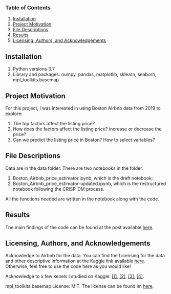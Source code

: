 ### Table of Contents

1. [Installation](#installation)
2. [Project Motivation](#motivation)
3. [File Descriptions](#files)
4. [Results](#results)
5. [Licensing, Authors, and Acknowledgements](#licensing)

## Installation <a name="installation"></a>

1. Python versions 3.7
1. Library and packages: numpy, pandas, matplotlib, sklearn, seaborn, mpl_toolkits.basemap

## Project Motivation<a name="motivation"></a>

For this project, I was interested in using Boston Airbnb data from 2019 to explore:

1. The top factors affect the listing price?
2. How does the factors affect the listing price? increase or decrease the price?
3. Can we predict the listing price in Boston? How to select variables?

## File Descriptions <a name="files"></a>

Data are in the data folder.
There are two notebooks in the folder. 
1. Boston_Airbnb_price_estimator.ipynb, which is the draft notebook;
2. Boston_Airbnb_price_estimator-updated.ipynb, which is the restructured notebook following the CRISP-DM process.

All the functions needed are written in the notebook along with the code.  

## Results<a name="results"></a>

The main findings of the code can be found at the post available [here](https://medium.com/@zhaoyunma/boston-airbnb-listing-price-estimator-ea34e5370395).

## Licensing, Authors, and Acknowledgements<a name="licensing"></a>

Acknowledge to Airbnb for the data.  You can find the Licensing for the data and other descriptive information at the Kaggle link available [here](https://www.kaggle.com/airbnb/boston).  Otherwise, feel free to use the code here as you would like! 

Acknowledge to a few kenels I studied on Kaggle: [[1]](https://www.kaggle.com/kostyabahshetsyan/boston-airbnb-visualization), [[2]](https://www.kaggle.com/krystal96/ridge-regression), [[3]](https://www.kaggle.com/afamos/airbnb-price-estimator), [[4]](https://www.kaggle.com/residentmario/modeling-prices#Classification).

mpl_toolkits.basemap License: MIT. The license can be found im [here](https://anaconda.org/conda-forge/basemap).
